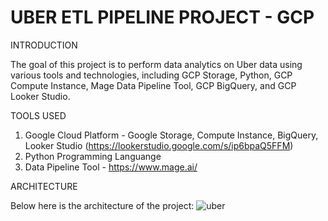 # UBER ETL PIPELINE PROJECT - GCP 

INTRODUCTION

The goal of this project is to perform data analytics on Uber data using various tools and technologies, including GCP Storage, Python, GCP Compute Instance, Mage Data Pipeline Tool, GCP BigQuery, and GCP Looker Studio.

TOOLS USED

1. Google Cloud Platform - Google Storage, Compute Instance, BigQuery, Looker Studio (https://lookerstudio.google.com/s/ip6bpaQ5FFM)
2. Python Programming Languange
3. Data Pipeline Tool - https://www.mage.ai/

ARCHITECTURE

Below here is the architecture of the project:
![uber](https://github.com/wanie-tech/uber_etl/assets/107450054/c4247e82-57d4-4e11-a284-0a85d7582ad2)



